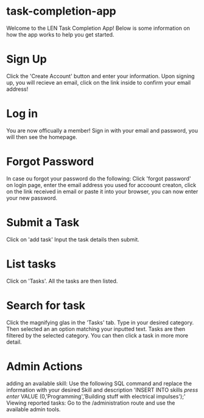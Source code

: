 # task-completion-app
Welcome to the LEN Task Completion App!
Below is some information on how the app works to help you get started.
# Sign Up
Click the 'Create Account' button and enter your information.
Upon signing up, you will recieve an email, click on the link inside to confirm your email address!

# Log in
You are now officually a member!
Sign in with your email and password, you will then see the homepage.

# Forgot Password
In case ou forgot your password do the following:
Click 'forgot password' on login page, enter the email address you used for accoount creaton,
click on the link received in email or paste it into your browser, you can now enter your new password.

# Submit a  Task

Click on 'add task' Input the task details then submit.

# List  tasks

Click on 'Tasks'. All the tasks are then listed.

# Search for task
Click the magnifying glas in the 'Tasks' tab. 
Type in your desired category. Then selected an an option matching your inputted
text. Tasks are then filtered by the selected category.
You can then click a task in more more detail.

# Admin Actions
adding an available skill: Use the following SQL command and replace the information with your desired
Skill and description
 'INSERT INTO skills *press enter* VALUE (0,'Programming','Building stuff with electrical impulses');'
Viewing reported tasks: Go to the /administration route and use the available admin tools.
